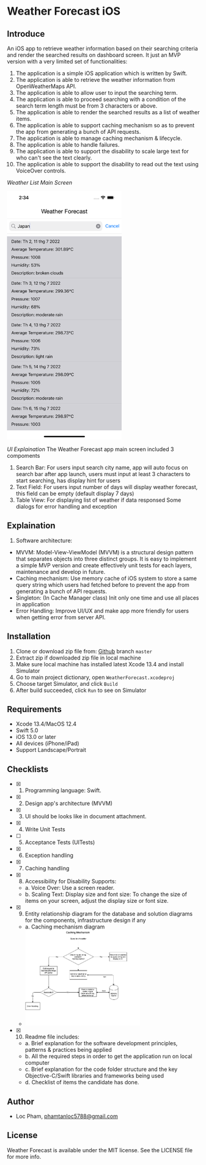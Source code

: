 # Weather Forecast iOS

## Introduce

An iOS app to retrieve weather information based on their searching criteria and render the searched results on dashboard screen. It just an MVP version with a very limited set of functionalities:

1. The application is a simple iOS application which is written by Swift.
2. The application is able to retrieve the weather information from OpenWeatherMaps API.
3. The application is able to allow user to input the searching term.
4. The application is able to proceed searching with a condition of the search term length must be from 3 characters or above.
5. The application is able to render the searched results as a list of weather items.
6. The application is able to support caching mechanism so as to prevent the app from generating a bunch of API requests.
7. The application is able to manage caching mechanism & lifecycle.
8. The application is able to handle failures.
9. The application is able to support the disability to scale large text for who can't see the
text clearly.
10. The application is able to support the disability to read out the text using VoiceOver
controls.

*Weather List Main Screen*

<img src="https://github.com/LocPham5788/WeatherForecast/blob/4c4b189ec39ec746895538112e4c5ea445f8841a/WeatherForecast/Diagrams/search-result.png" data-canonical-src="https://github.com/LocPham5788/WeatherForecast/blob/4c4b189ec39ec746895538112e4c5ea445f8841a/WeatherForecast/Diagrams/search-result.png" width="300" height="650" />

*UI Explaination*
The Weather Forecast app main screen included 3 compoments
1. Search Bar: For users input search city name, app will auto focus on search bar after app launch, users must input at least 3 characters to start searching, has display hint for users
2. Text Field: For users input number of days will display weather forecast, this field can be empty (default display 7 days)
3. Table View: For displaying list of weather if data responsed
Some dialogs for error handling and exception

## Explaination

1. Software architecture:

- MVVM: Model-View-ViewModel (MVVM) is a structural design pattern that separates objects into three distinct groups. It is easy to implement a simple MVP version and create effectively unit tests for each layers, maintenance and develop in future.
- Caching mechanism: Use memory cache of iOS system to store a same query string which users had fetched before to prevent the app from generating a bunch of API requests.
- Singleton: (In Cache Manager class) Init only one time and use all places in application
- Error Handling: Improve UI/UX and make app more friendly for users when getting error from server API.

## Installation

1. Clone or download zip file from: [Github](https://github.com/LocPham5788/WeatherForecast) branch `master`
2. Extract zip if downloaded zip file in local machine
3. Make sure local machine has installed latest Xcode 13.4 and install Simulator 
4. Go to main project dictionary, open `WeatherForecast.xcodeproj`
5. Choose target Simulator, and click `Build`
6. After build succeeded, click `Run` to see on Simulator

## Requirements

- Xcode 13.4/MacOS 12.4
- Swift 5.0
- iOS 13.0 or later
- All devices (iPhone/iPad)
- Support Landscape/Portrait

## Checklists

- [x] 1. Programming language: Swift.
- [x] 2. Design app's architecture (MVVM)
- [x] 3. UI should be looks like in document attachment.
- [x] 4. Write Unit Tests
- [ ] 5. Acceptance Tests (UITests)
- [x] 6. Exception handling
- [x] 7. Caching handling
- [x] 8. Accessibility for Disability Supports:
  - a. Voice Over: Use a screen reader.
  - b. Scaling Text: Display size and font size: To change the size of items on your screen, adjust the display size or font size.
- [x] 9. Entity relationship diagram for the database and solution diagrams for the components, infrastructure design if any
  - a. Caching mechanism diagram
  - <img src="https://github.com/LocPham5788/WeatherForecast/blob/4c4b189ec39ec746895538112e4c5ea445f8841a/WeatherForecast/Diagrams/caching-mechanism-diagram.png" data-canonical-src="https://github.com/LocPham5788/WeatherForecast/blob/4c4b189ec39ec746895538112e4c5ea445f8841a/WeatherForecast/Diagrams/caching-mechanism-diagram.png" width="300" height="251" />
  
- [x] 10. Readme file includes:
  - a. Brief explanation for the software development principles, patterns & practices being applied
  - b. All the required steps in order to get the application run on local computer
  - c. Brief explanation for the code folder structure and the key Objective-C/Swift libraries
and frameworks being used
  - d. Checklist of items the candidate has done.

## Author

* Loc Pham, phamtanloc5788@gmail.com

## License

Weather Forecast is available under the MIT license. See the LICENSE file for more info.
